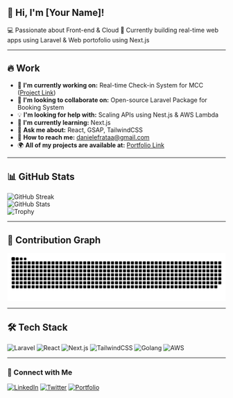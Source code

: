 ## 👋 Hi, I'm [Your Name]!
💻 Passionate about Front-end & Cloud 
🚀 Currently building real-time web apps using Laravel & Web portofolio using Next.js  

---

## 🔥 Work

- 🎯 **I'm currently working on:** Real-time Check-in System for MCC ([Project Link](#))
- 🤝 **I'm looking to collaborate on:** Open-source Laravel Package for Booking System
- 💡 **I'm looking for help with:** Scaling APIs using Nest.js & AWS Lambda
- 🌱 **I'm currently learning:** Next.js 
- 💬 **Ask me about:** React, GSAP, TailwindCSS
- 📩 **How to reach me:** [danielefrataa@gmail.com](mailto:danielefrataa@gmail.com)
- 🌍 **All of my projects are available at:** [Portfolio Link](#)

---

## 📊 GitHub Stats

![GitHub Streak](https://github-readme-streak-stats.herokuapp.com/?user=yourusername&theme=tokyonight)  
![GitHub Stats](https://github-readme-stats.vercel.app/api?username=yourusername&show_icons=true&theme=radical)  
![Trophy](https://github-profile-trophy.vercel.app/?username=yourusername&theme=onedark)  

---

## 🐍 Contribution Graph

![GitHub Contribution Graph](https://github.com/Platane/snk/raw/output/github-contribution-grid-snake.svg)  

---

## 🛠 Tech Stack

![Laravel](https://img.shields.io/badge/Laravel-F55247?style=for-the-badge&logo=laravel&logoColor=white)
![React](https://img.shields.io/badge/React-20232A?style=for-the-badge&logo=react&logoColor=61DAFB)
![Next.js](https://img.shields.io/badge/Next.js-000000?style=for-the-badge&logo=nextdotjs&logoColor=white)
![TailwindCSS](https://img.shields.io/badge/TailwindCSS-06B6D4?style=for-the-badge&logo=tailwindcss&logoColor=white)
![Golang](https://img.shields.io/badge/Go-00ADD8?style=for-the-badge&logo=go&logoColor=white)
![AWS](https://img.shields.io/badge/AWS-232F3E?style=for-the-badge&logo=amazonaws&logoColor=white)

---

### 🚀 Connect with Me
[![LinkedIn](https://img.shields.io/badge/LinkedIn-0077B5?style=for-the-badge&logo=linkedin&logoColor=white)](https://linkedin.com/in/yourusername)
[![Twitter](https://img.shields.io/badge/Twitter-1DA1F2?style=for-the-badge&logo=twitter&logoColor=white)](https://twitter.com/yourusername)
[![Portfolio](https://img.shields.io/badge/Portfolio-FF5722?style=for-the-badge&logo=google-chrome&logoColor=white)](https://yourportfolio.com)
